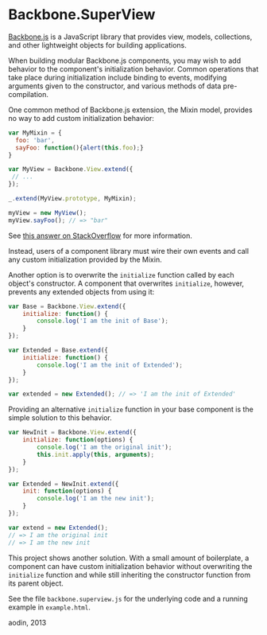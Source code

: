 Backbone.SuperView
==================

[Backbone.js](http://backbonejs.org/) is a JavaScript library that provides view, models, collections, and other lightweight objects for building applications.

When building modular Backbone.js components, you may wish to add behavior to the component's initialization behavior. Common operations that take place during initialization include binding to events, modifying arguments given to the constructor, and various methods of data pre-compilation.


One common method of Backbone.js extension, the Mixin model, provides no way to add custom initialization behavior:

```javascript
var MyMixin = {
  foo: 'bar',
  sayFoo: function(){alert(this.foo);}
}

var MyView = Backbone.View.extend({
 // ...
});

_.extend(MyView.prototype, MyMixin);

myView = new MyView();
myView.sayFoo(); // => "bar"
```

See [this answer on StackOverflow](http://stackoverflow.com/a/7853854) for more information.

Instead, users of a component library must wire their own events and call any custom initialization provided by the Mixin.

Another option is to overwrite the `initialize` function called by each object's constructor. A component that overwrites `initialize`, however, prevents any extended objects from using it:

```javascript
var Base = Backbone.View.extend({
    initialize: function() {
        console.log('I am the init of Base');
    }
});

var Extended = Base.extend({
    initialize: function() {
        console.log('I am the init of Extended');
    }
});

var extended = new Extended(); // => 'I am the init of Extended'
```

Providing an alternative `initialize` function in your base component is the simple solution to this behavior.

```javascript
var NewInit = Backbone.View.extend({
    initialize: function(options) {
        console.log('I am the original init');
        this.init.apply(this, arguments);
    } 
});

var Extended = NewInit.extend({
    init: function(options) {
        console.log('I am the new init');
    }
});

var extend = new Extended();
// => I am the original init
// => I am the new init
```

This project shows another solution. With a small amount of boilerplate, a component can have custom initialization behavior without overwriting the `initialize` function and while still inheriting the constructor function from its parent object.

See the file `backbone.superview.js` for the underlying code and a running example in `example.html`.

aodin, 2013

